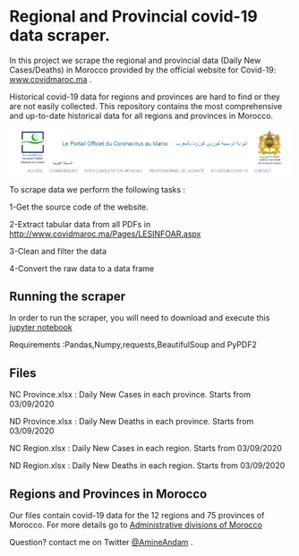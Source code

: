 # Regional and Provincial covid-19 data scraper.
In this project we scrape the regional and provincial data (Daily New Cases/Deaths) in Morocco provided by the official website for Covid-19: www.covidmaroc.ma .

Historical covid-19 data for regions and provinces are hard to find or they are not easily collected. This repository contains the most comprehensive and up-to-date historical data for all regions and provinces in Morocco. 

![covidmaroc](/Covid-19.PNG)


To scrape data we perform the following tasks :

1-Get the source code of the website.

2-Extract tabular data from all PDFs in http://www.covidmaroc.ma/Pages/LESINFOAR.aspx 

3-Clean and filter the data

4-Convert the raw data to a data frame


## Running the scraper
In order to run the scraper, you will need to download and execute this [jupyter notebook](https://github.com/AmineAndam04/Regional-and-Provincial-covid-19-data/tree/main/Code-python)


Requirements :Pandas,Numpy,requests,BeautifulSoup and PyPDF2 


## Files
NC Province.xlsx : Daily New Cases in each province. Starts from 03/09/2020

ND Province.xlsx : Daily New Deaths  in each province. Starts from 03/09/2020

NC Region.xlsx : Daily New Cases in each region. Starts from 03/09/2020

ND Region.xlsx : Daily New Deaths in each region. Starts from 03/09/2020

## Regions and Provinces in Morocco 
Our files contain covid-19 data for the 12 regions and 75 provinces of Morocco. For more details go to [Administrative divisions of Morocco]( https://en.wikipedia.org/wiki/Administrative_divisions_of_Morocco#Current_administrative_divisions)


Question? contact me on Twitter [@AmineAndam](https://twitter.com/AmineAndam) .
